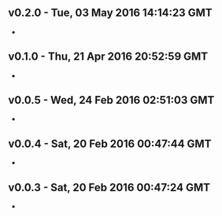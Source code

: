 v0.2.0 - Tue, 03 May 2016 14:14:23 GMT
--------------------------------------

- 


v0.1.0 - Thu, 21 Apr 2016 20:52:59 GMT
--------------------------------------

- 


v0.0.5 - Wed, 24 Feb 2016 02:51:03 GMT
--------------------------------------

- 


v0.0.4 - Sat, 20 Feb 2016 00:47:44 GMT
--------------------------------------

- 


v0.0.3 - Sat, 20 Feb 2016 00:47:24 GMT
--------------------------------------

- 


